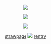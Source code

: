 <p align="center"
 
![](https://64.media.tumblr.com/ed33350e8e1af47fdf6acc08f45330be/0204d4661e661699-3d/s250x400/00ca26ccc2d41daaf421ea5efbb3e0c86d0965dc.pnj)
<p align="center"

![](https://64.media.tumblr.com/68f35c1557e29937ce4a5fe83f48e32a/a4ea114f891d182f-3c/s400x600/7c430970c28c6bea9d0aef62a1644aa7b042cd28.gifv)
<p align="center"

![](https://64.media.tumblr.com/ed33350e8e1af47fdf6acc08f45330be/0204d4661e661699-3d/s250x400/00ca26ccc2d41daaf421ea5efbb3e0c86d0965dc.pnj)

<p align="center"

<p align="center"

 [strawpage](https://twohundredshots.straw.page)   ![](https://64.media.tumblr.com/d9b6699df09ba5dade9e78336729ed7b/9a5e59d4a20102aa-47/s75x75_c1/d313c1250a331ff2b826f42aaa231cc474005987.gifv)  [rentry](https://rentry.co/twohundredshots)

 <p align="center"
  

